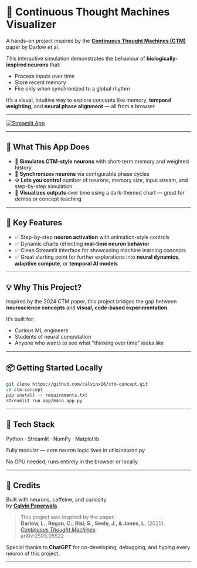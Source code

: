 # 🧠 Continuous Thought Machines Visualizer

A hands-on project inspired by the [**Continuous Thought Machines (CTM)**](https://doi.org/10.48550/arXiv.2505.05522) paper by Darlow et al.

This interactive simulation demonstrates the behaviour of **biologically-inspired neurons** that:
- Process inputs over time
- Store recent memory
- Fire only when synchronized to a global rhythm

It’s a visual, intuitive way to explore concepts like memory, **temporal weighting**, and **neural phase alignment** — all from a browser.

---

[![Streamlit App](https://img.shields.io/badge/Launch%20App-CTM%20Visualizer-FF4B4B?logo=streamlit)](https://ctm-concept-4fp8qoqrb68ybwflpjhptn.streamlit.app/)

---

## 🚀 What This App Does

- 🧠 **Simulates CTM-style neurons** with short-term memory and weighted history
- 🔄 **Synchronizes neurons** via configurable phase cycles
- ⚙️ **Lets you control** number of neurons, memory size, input stream, and step-by-step simulation
- 🎨 **Visualizes outputs** over time using a dark-themed chart — great for demos or concept teaching

---

## 📌 Key Features

- ✅ Step-by-step **neuron activation** with animation-style controls
- ✅ Dynamic charts reflecting **real-time neuron behavior**
- ✅ Clean Streamlit interface for showcasing machine learning concepts
- ✅ Great starting point for further explorations into **neural dynamics**, **adaptive compute**, or **temporal AI models**

---

## 💡 Why This Project?

Inspired by the 2024 CTM paper, this project bridges the gap between **neuroscience concepts** and **visual, code-based experimentation**.

It’s built for:
- Curious ML engineers
- Students of neural computation
- Anyone who wants to see what "thinking over time" *looks like*

---

## 📦 Getting Started Locally

```bash
git clone https://github.com/calvinx16/ctm-concept.git
cd ctm-concept
pip install -r requirements.txt
streamlit run app/main_app.py
```

---

## 🧠 Tech Stack
Python · Streamlit · NumPy · Matplotlib

Fully modular — core neuron logic lives in utils/neuron.py

No GPU needed, runs entirely in the browser or locally

---

## 📜 Credits

Built with neurons, caffeine, and curiosity  
by **[Calvin Paperwala](https://www.linkedin.com/in/calvin-paperwala-a9536765)**

> This project was inspired by the paper:  
> **Darlow, L., Regan, C., Risi, S., Seely, J., & Jones, L.** (2025).  
> *[Continuous Thought Machines](https://doi.org/10.48550/arXiv.2505.05522)*  
> arXiv:2505.05522

Special thanks to **ChatGPT** for co-developing, debugging, and hyping every neuron of this project. 

---
